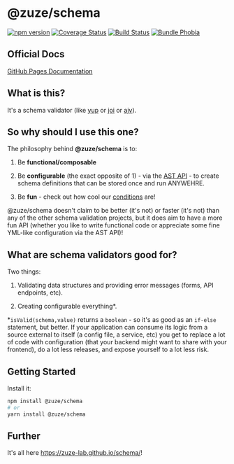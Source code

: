 # @zuze/schema

[![npm version](https://img.shields.io/npm/v/@zuze/schema.svg)](https://npmjs.org/package/@zuze/schema)
[![Coverage Status](https://coveralls.io/repos/github/zuze-lab/schema/badge.svg)](https://coveralls.io/github/zuze-lab/schema)
[![Build Status](https://travis-ci.com/zuze-lab/schema.svg)](https://travis-ci.com/zuze-lab/schema)
[![Bundle Phobia](https://badgen.net/bundlephobia/minzip/@zuze/schema)](https://bundlephobia.com/result?p=@zuze/schema)

## Official Docs

[GitHub Pages Documentation](https://zuze-lab.github.io/schema/)

## What is this?

It's a schema validator (like [yup](https://github.com/jquense/yup) or [joi](https://github.com/hapijs/joi) or [ajv](https://github.com/epoberezkin/ajv)).

## So why should I use this one?

The philosophy behind **@zuze/schema** is to:

1. Be **functional/composable**

2. Be **configurable** (the exact opposite of 1) - via the [AST API](https://en.wikipedia.org/wiki/Abstract_syntax_tree) - to create schema definitions that can be stored once and run ANYWEHRE.

3. Be **fun** - check out how cool our [conditions](https://zuze-lab.github.io/schema/docs/ast#conditions) are!

@zuze/schema doesn't claim to be better (it's not) or faster (it's not) than any of the other schema validation projects, but it does aim to have a more fun API (whether you like to write functional code or appreciate some fine YML-like configuration via the AST API)!

## What are schema validators good for?

Two things:

1. Validating data structures and providing error messages (forms, API endpoints, etc).

2. Creating configurable everything*.

*`isValid(schema,value)` returns a `boolean` - so it's as good as an `if-else` statement, but better. If your application can consume its logic from a source external to itself (a config file, a service, etc) you get to replace a lot of code with configuration (that your backend might want to share with your frontend), do a lot less releases, and expose yourself to a lot less risk.

## Getting Started

Install it:

```bash
npm install @zuze/schema
# or
yarn install @zuze/schema
```

## Further

It's all here https://zuze-lab.github.io/schema/!